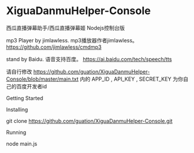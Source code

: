 # XiguaDanmuHelper-Console
西瓜直播弹幕助手/西瓜直播弹幕姬 Nodejs控制台版

mp3 Player by jimlawless. mp3播放器作者jimlawless。 https://github.com/jimlawless/cmdmp3

stand by Baidu. 语音支持百度。 https://ai.baidu.com/tech/speech/tts

请自行修改 https://github.com/guation/XiguaDanmuHelper-Console/blob/master/main.txt 内的 APP_ID , API_KEY , SECRET_KEY 为你自己的百度开发者id

Getting Started

Installing 

git clone https://github.com/guation/XiguaDanmuHelper-Console.git

Running

node main.js
